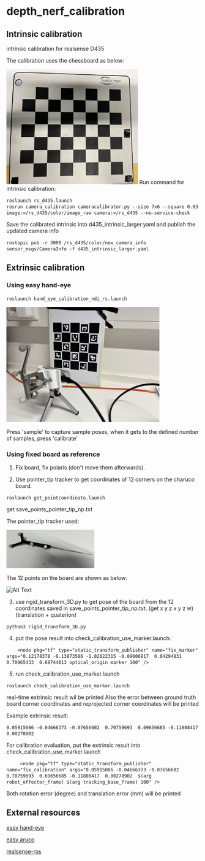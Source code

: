 # depth_nerf_calibration

## Intrinsic calibration
intrinsic calibration for realsense D435

The calibration uses the chessboard as below:

<img alt="Alt Text" src="images/chessboard.jpg" width="" height="300"/>
Run command for intrinsic calibration:

~~~
roslaunch rs_d435.launch
rosrun camera_calibration cameracalibrator.py --size 7x6 --square 0.03 image:=/rs_d435/color/image_raw camera:=/rs_d435 --no-service-check
~~~

Save the calibrated intrinsic into d435_intrinsic_larger.yaml and publish the updated camera info
~~~
rostopic pub -r 3000 /rs_d435/color/new_camera_info sensor_msgs/CameraInfo -f d435_intrinsic_larger.yaml
~~~

## Extrinsic calibration

### Using easy hand-eye
~~~
roslaunch hand_eye_calibration_ndi_rs.launch
~~~

<img alt="Alt Text" src="images/setting.JPG" width="" height="300"/>

Press 'sample' to capture sample poses, when it gets to the defined number of samples, press 'calibrate'

### Using fixed board as reference

1. Fix board, fix polaris (don't move them afterwards).

2. Use pointer_tip tracker to get coordinates of 12 corners on the charuco board.

~~~
roslaunch get_pointcoordinate.launch
~~~
get save_points_pointer_tip_np.txt

The pointer_tip tracker used:

<img alt="Alt Text" src="images/tracker.JPG" width="" height="100"/>

The 12 points on the board are shown as below:

<img alt="Alt Text" src="images/charuco_numbered.png" width="" height="300"/>



3. use rigid_transform_3D.py to get pose of the board from the 12 coordinates saved in save_points_pointer_tip_np.txt. (get x y z x y z w)(translation + quaterion)

~~~
python3 rigid_transform_3D.py
~~~

4. put the pose result into check_calibration_use_marker.launch:
~~~
    <node pkg="tf" type="static_transform_publisher" name="fix_marker" args="0.12178378 -0.13873586 -1.02622315 -0.09006817  0.04294831  0.70965433  0.69744813 optical_origin marker 100" />
~~~

5. run check_calibration_use_marker.launch
~~~
roslaunch check_calibration_use_marker.launch
~~~
real-time extrinsic result wil be printed
Also the error between ground truth board corner coordinates and reprojected corner coordinates will be printed

Example extrinsic result:
~~~
0.05915086 -0.04666373 -0.07656602  0.70759693  0.69656685 -0.11808417  0.00278902
~~~
For calibration evaluation, put the extrinsic result into check_calibration_use_marker.launch
~~~
     <node pkg="tf" type="static_transform_publisher" name="fix_calibration" args="0.05915086 -0.04666373 -0.07656602  0.70759693  0.69656685 -0.11808417  0.00278902  $(arg robot_effector_frame) $(arg tracking_base_frame) 100" />
~~~
Both rotation error (degree) and translation error (mm) will be printed

## External resources

[easy hand-eye](https://github.com/IFL-CAMP/easy_handeye)

[easy aruco](https://github.com/marcoesposito1988/easy_aruco)

[realsense-ros](https://github.com/IntelRealSense/realsense-ros)

